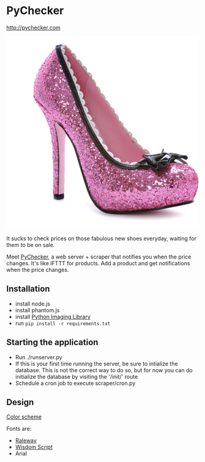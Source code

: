 PyChecker
==

http://pychecker.com

![Image](fabulous.jpg?raw=true)

It sucks to check prices on those fabulous new shoes everyday, waiting for them to be on sale.

Meet [PyChecker](http://pychecker.com), a web server + scraper that notifies you when the price changes. It's like IFTTT for products. Add a product and get notifications when the price changes.


Installation
--

- install node.js
- install phantom.js
- install [Python Imaging Library](https://developers.google.com/appengine/docs/python/images/installingPIL#mac)
- run `pip install -r requirements.txt`


Starting the application
--

- Run ./runserver.py
- If this is your first time running the server, be sure to intialize the database. This is not the correct way to do so, but for now you can do initialize the database by visiting the '/init/' route
- Schedule a cron job to execute scraper/cron.py


Design
--

[Color scheme](http://www.colourlovers.com/palette/2785786/Stronger)

Fonts are:

- [Raleway](http://www.google.com/fonts/specimen/Raleway)
- [Wisdom Script](http://www.losttype.com/font/?name=wisdom%20script)
- Arial


